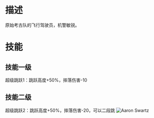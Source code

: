 # 描述
原始考古队的飞行驾驶员，机警敏锐。
# 技能
## 技能一级
超级跳跃1：跳跃高度+50%，摔落伤害-10
## 技能二级
超级跳跃2：跳跃高度+50%，摔落伤害-20，可以二段跳
![Aaron Swartz](https://github.com/miniworldRuman/miniworld-/raw/main/%E5%9B%BE%E9%89%B4/%E8%A7%92%E8%89%B2/%E5%B0%8F%E6%B7%98%E6%B0%94%E8%BE%9B%E8%BF%AA/%E5%B0%8F%E6%B7%98%E6%B0%94.png)
